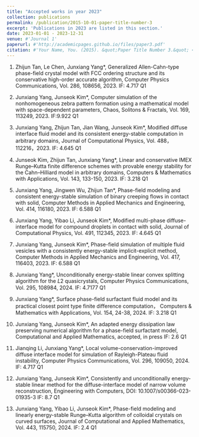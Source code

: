 ```yaml
---
title: "Accepted works in year 2023"
collection: publications
permalink: /publication/2015-10-01-paper-title-number-3
excerpt: 'Publications in 2023 are listed in this section.'
date: 2023-01-01 - 2023-12-31
venue: #'Journal 1'
paperurl: #'http://academicpages.github.io/files/paper3.pdf'
citation: #'Your Name, You. (2015). &quot;Paper Title Number 3.&quot; <i>Journal 1</i>. 1(3).'
---
```

1. Zhijun Tan, Le Chen, Junxiang Yang*, Generalized Allen-Cahn-type phase-field crystal model with FCC
ordering structure and its conservative high-order accurate algorithm, Computer Physics Communications,
Vol. 286, 108656, 2023. IF: 4.717 Q1

2. Junxiang Yang, Junseok Kim*, Computer simulation of the nonhomogeneous zebra pattern formation using
a mathematical model with space-dependent parameters, Chaos, Solitons & Fractals, Vol. 169, 113249, 2023.
IF:9.922 Q1

3. Junxiang Yang, Zhijun Tan, Jian Wang, Junseok Kim*, Modified diffuse interface fluid model and its consistent
energy-stable computation in arbitrary domains, Journal of Computational Physics, Vol. 488，112216，2023. IF: 4.645 Q1

4. Junseok Kim, Zhijun Tan, Junxiang Yang*, Linear and conservative IMEX Runge–Kutta finite difference
schemes with provable energy stability for the Cahn–Hilliard model in arbitrary domains, Computers &
Mathematics with Applications, Vol. 143, 133-150, 2023. IF: 3.218 Q1

5. Junxiang Yang, Jingwen Wu, Zhijun Tan*, Phase-field modeling and consistent energy-stable simulation of
binary creeping flows in contact with solid, Computer Methods in Applied Mechanics and Engineering, Vol.
414, 116180, 2023. IF: 6.588 Q1

6. Junxiang Yang, Yibao Li, Junseok Kim*, Modified multi-phase diffuse-interface model for compound droplets
in contact with solid, Journal of Computational Physics, Vol. 491, 112345, 2023. IF: 4.645 Q1

7. Junxiang Yang, Junseok Kim*, Phase-field simulation of multiple fluid vesicles with a consistently energy-stable implicit-explicit method, Computer Methods in Applied Mechanics and Engineering, Vol. 417, 116403, 2023. IF: 6.588 Q1

8. Junxiang Yang*, Unconditionally energy-stable linear convex splitting algorithm for the 𝐿2 quasicrystals, Computer Physics Communications, Vol. 295, 108984, 2024. IF: 4.7177 Q1

9. Junxiang Yang*, Surface phase-field surfactant fluid model and its practical closest point type finite difference computation， Computers & Mathematics with Applications, Vol. 154, 24-38, 2024. IF: 3.218 Q1

10. Junxiang Yang, Junseok Kim*, An adapted energy dissipation law preserving numerical algorithm for a phase-field surfactant model, Computational and Applied Mathematics, accepted, in press IF: 2.6 Q1

11. Jianqing Li, Junxiang Yang*, Local volume-conservation-improved diffuse interface model for simulation of Rayleigh-Plateau fluid instability, Computer Physics Communications, Vol. 296, 109050, 2024. IF: 4.717 Q1

12. Junxiang Yang, Junseok Kim*, Consistently and unconditionally energy-stable linear method for the diffuse-interface model of narrow volume reconstruction, Engineering with Computers, DOI: 10.1007/s00366-023-01935-3 IF: 8.7 Q1

13. Junxiang Yang, Yibao Li, Junseok Kim*, Phase-field modeling and linearly energy-stable Runge–Kutta algorithm of colloidal crystals on curved surfaces, Journal of Computational and Applied Mathematics, Vol. 443, 115750, 2024. IF: 2.4 Q1
